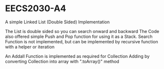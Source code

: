 # EECS2030-A4
A simple Linked List (Double Sided) Implementation

The List is double sided so you can search onward and backward
The Code also offered simple Push and Pop function for using it as a Stack.
Search Function is not implemented, but can be implemented by recursive function with a helper or iteration

An Addall Function is implemented as required for Collection Adding by converting Collection into array with ".toArray()" method
